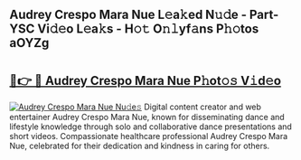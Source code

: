 ## Audrey Crespo Mara Nue L𝚎a𝚔ed N𝚞𝚍e - Part-YSC Vi𝚍𝚎o L𝚎a𝚔s - H𝚘𝚝 O𝚗𝚕yf𝚊ns P𝚑𝚘tos aOYZg

# <h2><a href="http://kf1165b.oniu.top/?m=Audrey+Crespo+Mara+Nue">🔗👉 🔴 Audrey Crespo Mara Nue P𝚑ot𝚘𝚜 V𝚒d𝚎o</a></h2>

[![Audrey Crespo Mara Nue Nu𝚍e𝚜](https://i.imgur.com/0qMVB7G.gif)](http://kf1165b.oniu.top/?m=Audrey+Crespo+Mara+Nue)
Digital content creator and web entertainer Audrey Crespo Mara Nue, known for disseminating dance and lifestyle knowledge through solo and collaborative dance presentations and short videos. Compassionate healthcare professional Audrey Crespo Mara Nue, celebrated for their dedication and kindness in caring for others.  
